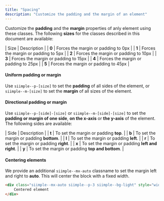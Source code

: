 ```yaml
---
title: "Spacing"
description: "Customize the padding and the margin of an element"
---
```


Customize the **padding** and the **margin** properties of anly element using these classes. The following **sizes** for the classes described in this document are available:

| Size | Description |
| **0** | Forces the margin or padding to 0px |
| **1** | Forces the margin or padding to 5px |
| **2** | Forces the margin or padding to 10px |
| **3** | Forces the margin or padding to 15px |
| **4** | Forces the margin or padding to 25px |
| **5** | Forces the margin or padding to 45px |


#### Uniform padding or margin

Use `siimple--p-[size]` to set the **padding** of all sides of the element, or `siimple--m-[size]` to set the **margin** of all sizes of the element.


#### Directional padding or margin

Use `siimple--p-[side]-[size]` or `siimple--m-[side]-[size]` to set the **padding or margin of one side**, **on the x-axis** or **the y-axis** of the element. The following sides are available:

| Side | Description |
| **t** | To set the margin or padding **top**. |
| **b** | To set the margin or padding **bottom**. |
| **l** | To set the margin or padding **left**. |
| **r** | To set the margin or padding **right**. |
| **x** | To set the margin or padding **left and right**. |
| **y** | To set the margin or padding **top and bottom**. |


#### Centering elements

We provide an additional `siimple--mx-auto` classname to set the margin left and right to **auto**. This will center the block with a fixed width.

```html preview="true"
<div class="siimple--mx-auto siimple--p-3 siimple--bg-light" style="width:200px">
    Centered element
</div>
```


